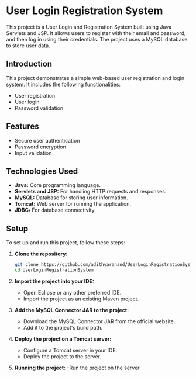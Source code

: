 # User Login Registration System

This project is a User Login and Registration System built using Java Servlets and JSP. It allows users to register with their email and password, and then log in using their credentials. The project uses a MySQL database to store user data.

## Introduction

This project demonstrates a simple web-based user registration and login system. It includes the following functionalities:
- User registration
- User login
- Password validation

## Features

- Secure user authentication
- Password encryption
- Input validation
  
## Technologies Used

- **Java:** Core programming language.
- **Servlets and JSP:** For handling HTTP requests and responses.
- **MySQL:** Database for storing user information.
- **Tomcat:** Web server for running the application.
- **JDBC:** For database connectivity.

## Setup

To set up and run this project, follow these steps:

1. **Clone the repository:**
    ```bash
    git clone https://github.com/adithyaranand/UserLoginRegistrationSystem.git
    cd UserLoginRegistrationSystem
    ```

2. **Import the project into your IDE:**
    - Open Eclipse or any other preferred IDE.
    - Import the project as an existing Maven project.

3. **Add the MySQL Connector JAR to the project:**
    - Download the MySQL Connector JAR from the official website.
    - Add it to the project's build path.

4. **Deploy the project on a Tomcat server:**
    - Configure a Tomcat server in your IDE.
    - Deploy the project to the server.
      
4. **Running the project:**
    -Run the project on the server
  
